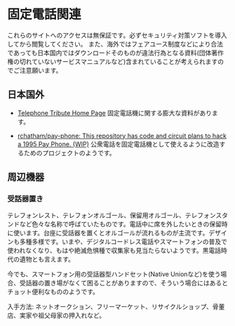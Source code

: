 # 固定電話関連

これらのサイトへのアクセスは無保証です。必ずセキュリティ対策ソフトを導入してから閲覧してください。
また、海外ではフェアユース制度などにより合法であっても日本国内ではダウンロードそのものが違法行為となる資料(団体著作権の切れていないサービスマニュアルなど)含まれていることが考えられますのでご注意願います。




## 日本国外

* [Telephone Tribute Home Page](https://www.telephonetribute.com/)
  固定電話機に関する膨大な資料があります。

* [rchatham/pay-phone: This repository has code and circuit plans to hack a 1995 Pay Phone. (WIP)](https://github.com/rchatham/pay-phone/) 公衆電話を固定電話機として使えるように改造するためのプロジェクトのようです。

## 周辺機器
### 受話器置き
テレフォンレスト、テレフォンオルゴール、保留用オルゴール、テレフォンスタンドなど色々な名称で呼ばていたものです。電話中に席を外したいときの保留時に使います。台座に受話器を置くとオルゴールが流れるものが主流です。デザインも多種多様です。いまや、デジタルコードレス電話やスマートフォンの普及で使われなくなり、もはや絶滅危惧種で収集家も見当たらないようです。黒電話時代の遺物とも言えます。

今でも、スマートフォン用の受話器型ハンドセット(Native Unionなど)を使う場合、受話器の置き場がなくて困ることがありますので、そういう場合にはあるとチョット便利なもののようです。

入手方法: ネットオークション、フリーマーケット、リサイクルショップ、骨董店、実家や祖父母家の押入れなど。
